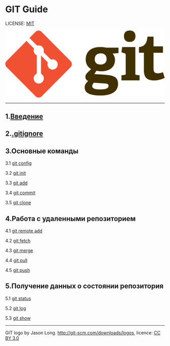 # GIT Guide

LICENSE: [MIT](./license.md)

![](./assets/Git-logo.png)

---

## 1.[Введение](introduction.md)

## 2.[.gitignore](gitignore.md)

## 3.Основные команды

3.1 [git config](config.md)

3.2 [git init](init.md)

3.3 [git add](add.md)

3.4 [git commit](commit.md)

3.5 [git clone](clone.md)

## 4.Работа с удаленными репозиторием

4.1 [git remote add](remote.md)

4.2 [git fetch](fetch.md)

4.3 [git merge](merge.md)

4.4 [git pull](pull.md)

4.5 [git push](push.md)

## 5.Получение данных о состоянии репозитория 

5.1 [git status](status.md)

5.2 [git log](log.md)

5.3 [git show](show.md)

---

GIT logo by Jason Long. http://git-scm.com/downloads/logos, licence: [CC BY 3.0](https://creativecommons.org/licenses/by/3.0/)
